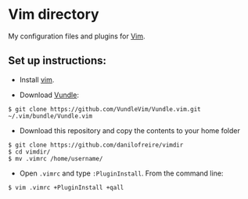 # Vim directory

My configuration files and plugins for [Vim](http://en.wikipedia.org/wiki/Vim_(text_editor)). 

## Set up instructions:

* Install [vim](http://www.vim.org/download.php).

* Download [Vundle](https://github.com/VundleVim/Vundle.vim):

`$ git clone https://github.com/VundleVim/Vundle.vim.git ~/.vim/bundle/Vundle.vim`

* Download this repository and copy the contents to your home folder

```
$ git clone https://github.com/danilofreire/vimdir
$ cd vimdir/
$ mv .vimrc /home/username/
```

* Open `.vimrc` and type `:PluginInstall`. From the command line:

`$ vim .vimrc +PluginInstall +qall`
